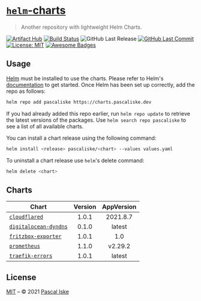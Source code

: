# [`helm`-charts](https://charts.pascaliske.dev)

> Another repository with lightweight Helm Charts.

[![Artifact Hub](https://img.shields.io/endpoint?url=https://artifacthub.io/badge/repository/pascaliske&style=flat-square)](https://artifacthub.io/packages/search?repo=pascaliske) [![Build Status](https://img.shields.io/github/workflow/status/pascaliske/helm-charts/Release%20Charts/master?label=build&style=flat-square)](https://github.com/pascaliske/helm-charts/actions) ![GitHub Last Release](https://img.shields.io/github/release-date/pascaliske/helm-charts?label=last%20release&style=flat-square) [![GitHub Last Commit](https://img.shields.io/github/last-commit/pascaliske/helm-charts?style=flat-square)](https://github.com/pascaliske/helm-charts) [![License: MIT](https://img.shields.io/badge/License-MIT-blue.svg?style=flat-square)](https://opensource.org/licenses/MIT) [![Awesome Badges](https://img.shields.io/badge/badges-awesome-green.svg?color=blue&style=flat-square)](https://github.com/Naereen/badges)

## Usage

[Helm](https://helm.sh) must be installed to use the charts. Please refer to Helm's [documentation](https://helm.sh/docs) to get started. Once Helm has been set up correctly, add the repo as follows:

```sh
helm repo add pascaliske https://charts.pascaliske.dev
```

If you had already added this repo earlier, run `helm repo update` to retrieve the latest versions of the packages. Use `helm search repo pascaliske` to see a list of all available charts.

You can install a chart release using the following command:

```sh
helm install <release> pascaliske/<chart> --values values.yaml
```

To uninstall a chart release use `helm`'s delete command:

```sh
helm delete <chart>
```

## Charts

| Chart                                                                                                     | Version | AppVersion |
| --------------------------------------------------------------------------------------------------------- | :-----: | :--------: |
| [`cloudflared`](https://github.com/pascaliske/helm-charts/tree/master/charts/cloudflared)                 |  1.0.1  |  2021.8.7  |
| [`digitalocean-dyndns`](https://github.com/pascaliske/helm-charts/tree/master/charts/digitalocean-dyndns) |  0.1.0  |   latest   |
| [`fritzbox-exporter`](https://github.com/pascaliske/helm-charts/tree/master/charts/fritzbox-exporter)     |  1.0.1  |    1.0     |
| [`prometheus`](https://github.com/pascaliske/helm-charts/tree/master/charts/prometheus)                   |  1.1.0  |  v2.29.2   |
| [`traefik-errors`](https://github.com/pascaliske/helm-charts/tree/master/charts/traefik-errors)           |  1.0.1  |   latest   |

## License

[MIT](LICENSE.md) – © 2021 [Pascal Iske](https://pascaliske.dev)

